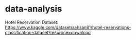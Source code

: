 # data-analysis
Hotel Reservation Dataset: https://www.kaggle.com/datasets/ahsan81/hotel-reservations-classification-dataset?resource=download
